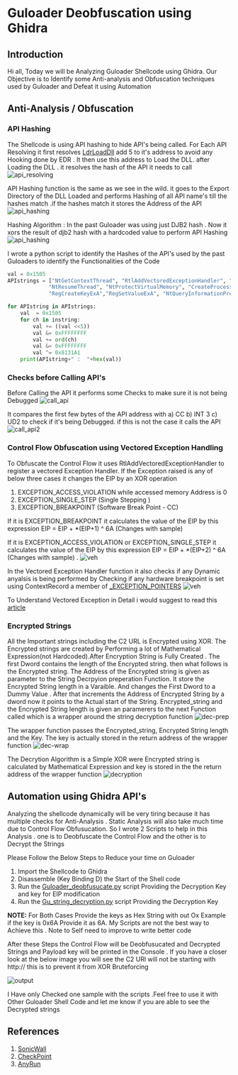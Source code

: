 # Guloader Deobfuscation using Ghidra

## Introduction
Hi all, Today we will be Analyzing Guloader  Shellcode using Ghidra. Our Objective is to Identify some Anti-analysis and Obfuscation techniques used by Guloader and Defeat it using Automation

## Anti-Analysis / Obfuscation

### API Hashing
The Shellcode is using API hashing to hide API's being called. For Each API Resolving it first resolves [LdrLoadDll](https://malapi.io/winapi/LdrLoadDll) add 5 to it's address to avoid any Hooking done by EDR . It then use this address to Load the DLL. after Loading the DLL . it resolves the hash of the API it needs to call
![api_resolving](resolve_api.PNG)

API Hashing function is the same as we see in the wild. it goes to the Export Directory of the DLL Loaded and performs Hashing of all API name's till the hashes match .if the hashes match it stores the Address of the API
 ![api_hashing](hashed_api's.PNG)
 
 Hashing Algorithm : In the past Guloader was using just DJB2 hash . Now it xors the result of djb2 hash with a hardcoded value to perform API Hashing
![api_hashing](DJB2+XOR.PNG)

I wrote a python script to identify the Hashes of the API's used by the past Guloaders to identify the Functionalities of the Code

```python
val = 0x1505
APIstrings = ["NtGetContextThread", "RtlAddVectoredExceptionHandler", "NtAllocateVirtualMemory", "DbgUIRemoteBreakIn", "LdrLoadDll", "DbgBreakPoint", "EnumWindows", "NtSetInformationThread", "ZwSetInformationThread", "TerminateProcess", "ExitProcess", "NtSetContextThread", "NtWriteVirtualMemory", "NtCreateSection", "NtMapViewOfSection", "NtOpenFile", "NtSetInformationProcess", "NtClose",
             "NtResumeThread", "NtProtectVirtualMemory", "CreateProcessInternal", "GetLongPathNameW", "Sleep", "NtCreateThreadEx", "WaitForSingleObject", "TerminateThread", "CreateFileW", "WriteFile","ReadFile","ShellExecuteW",
             "RegCreateKeyExA","RegSetValueExA", "NtQueryInformationProcess", "InternetOpenA", "InternetSetOptionA", "InternetOpenUrlA", "InternetReadFile", "InternetCloseHandle"]

for APIstring in APIstrings:
    val  = 0x1505
    for ch in instring:
        val += ((val <<5))
        val &= 0xFFFFFFFF
        val += ord(ch)
        val &= 0xFFFFFFFF
        val ^= 0x8131A1
    print(APIstring+" :  "+hex(val))
```

### Checks before Calling API's

Before Calling the API it performs some Checks to make sure it is not being Debugged 
![call_api](call_api's.PNG)

It compares the first few bytes of the API address with a) CC b) INT 3 c) UD2 to check if it's being Debugged. if this is not the case it calls the API
![call_api2](call_api_check_exception.PNG)

### Control Flow Obfuscation using Vectored Exception Handling

To Obfuscate the Control Flow it uses RtlAddVectoredExceptionHandler to register a vectored Exception Handler. If the Exception raised is any of below three cases it changes the EIP by an XOR operation

1) EXCEPTION_ACCESS_VIOLATION while accessed memory Address is 0
2) EXCEPTION_SINGLE_STEP (Single Stepping )
3) EXCEPTION_BREAKPOINT (Software Break Point - CC)

If it is EXCEPTION_BREAKPOINT it calculates the value of the EIP by this expression EIP = EIP + *(EIP+1) ^ 6A (Changes with sample) 

If it is EXCEPTION_ACCESS_VIOLATION or EXCEPTION_SINGLE_STEP  it calculates the value of the EIP by this expression EIP = EIP + *(EIP+2) ^ 6A (Changes with sample) . 
![veh](vectored_exception_handler.PNG)

In the Vectored Exception Handler function it also checks if any Dynamic anyalsis is being performed by Checking if any hardware breakpoint is set using ContextRecord a member of [_EXCEPTION_POINTERS](https://learn.microsoft.com/en-us/windows/win32/api/winnt/ns-winnt-exception_pointers)
![veh](vectored_exception_breakpoint_check.PNG)

To Understand Vectored Exception in Detail i would suggest to read this [article](https://www.mcafee.com/blogs/other-blogs/mcafee-labs/guloader-campaigns-a-deep-dive-analysis-of-a-highly-evasive-shellcode-based-loader/) 

### Encrypted Strings

All the Important strings including the C2 URL is Encrypted using XOR. The Encrypted strings are created by Performing a lot of Mathematical Expression(not Hardcoded).After Encryption String is Fully Created . The first Dword contains the length of the Encrypted string. then what follows is the Encrypted string. The Address of the Encrypted string is given as parameter to the String Decrpyion preperation Function. It store the Encrypted String length in a Varaible. And changes the First Dword to a Dummy Value . After that increments the Address of Encrypted String by a dword now it points to the Actual start of the String. Encrypted_string and the Encrypted String length is given an paramerers to the next Function called which is a wrapper around the string decryption function
![dec-prep](string_decryption_prep.PNG)

The wrapper function passes the Encrypted_string, Encrypted String length and the Key. The key is actually stored in the return address of the wrapper function
![dec-wrap](key_xor.PNG)

The Decrytion Algorithm is a Simple XOR were Encrypted string is calculated by Mathematical Expression and key is stored in the the return address of the wrapper function
![decryption](literal_xor.PNG)

## Automation using Ghidra API's

Analyzing the shellcode dynamically will be very tiring because it has multiple checks for Anti-Analysis . Static Analysis will also take much time due to Control Flow Obfusucation. So I wrote 2 Scripts to help in this Analysis . one is to Deobfuscate the Control Flow and the other is to Decrypt the Strings

Please Follow the Below Steps to Reduce your time on Guloader

1) Import the Shellcode to Ghidra
2) Disassemble (Key Binding D) the Start of the Shell code
3) Run the [Guloader_deobfusucate.py](https://github.com/irfan-eternal/blog_temp/blob/main/guloader/Guloader_deobfusucate.py) script Providing the Decryption Key and key for EIP modification
4) Run the [Gu_string_decryption.py](https://github.com/irfan-eternal/blog_temp/blob/main/guloader/Gu_string_decryption.py) script Providing the Decryption Key

**NOTE:** For Both Cases Provide the keys as Hex String with out Ox Example if the key is 0x6A Provide it as 6A. My Scripts are not the best way to Achieve this . Note to Self need to improve to write better code

After these Steps the Control Flow will be Deobfusucated and Decrypted Strings and Payload key will be printed in the Console . If you have a closer look at the below image you will see the C2 URl will not be starting with http:// this is to prevent it from XOR Bruteforcing


![output](result.PNG)

I Have only Checked one sample with the scripts .Feel free to use it with Other Guloader Shell Code and let me know if you are able to see the Decrypted strings

## References

1) [SonicWall](https://securitynews.sonicwall.com/xmlpost/guloader-demystified-unraveling-its-vectored-exception-handler-approach/) 
2) [CheckPoint](https://research.checkpoint.com/2023/cloud-based-malware-delivery-the-evolution-of-guloader/) 
3) [AnyRun](https://any.run/cybersecurity-blog/deobfuscating-guloader/)


 

